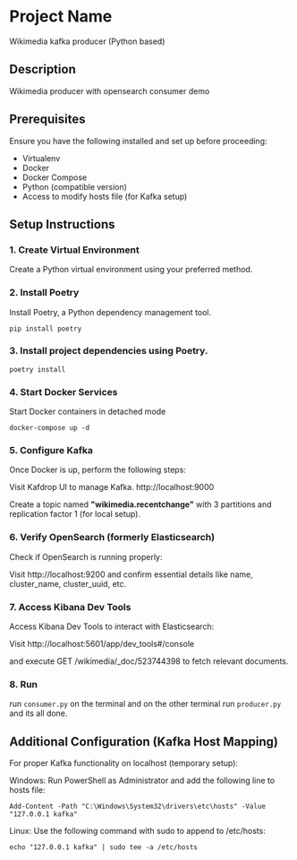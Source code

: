# Project Name
Wikimedia kafka producer (Python based)

## Description
Wikimedia producer with opensearch consumer demo

## Prerequisites
Ensure you have the following installed and set up before proceeding:

- Virtualenv
- Docker
- Docker Compose
- Python (compatible version)
- Access to modify hosts file (for Kafka setup)

## Setup Instructions

### 1. Create Virtual Environment
Create a Python virtual environment using your preferred method.

### 2. Install Poetry
Install Poetry, a Python dependency management tool.

`pip install poetry`

### 3. Install project dependencies using Poetry.
`poetry install`

### 4. Start Docker Services
Start Docker containers in detached mode

`docker-compose up -d`

### 5. Configure Kafka
Once Docker is up, perform the following steps:

Visit Kafdrop UI to manage Kafka. http://localhost:9000

Create a topic named **"wikimedia.recentchange"** with 3 partitions and replication factor 1 (for local setup).


### 6. Verify OpenSearch (formerly Elasticsearch)
Check if OpenSearch is running properly:

Visit http://localhost:9200 and confirm essential details like name, cluster_name, cluster_uuid, etc.


### 7. Access Kibana Dev Tools
Access Kibana Dev Tools to interact with Elasticsearch:

Visit http://localhost:5601/app/dev_tools#/console 

and execute GET /wikimedia/_doc/523744398 to fetch relevant documents.


### 8. Run

run `consumer.py` on the terminal and on the other terminal run `producer.py` and its all done.




## **Additional Configuration (Kafka Host Mapping)**

For proper Kafka functionality on localhost (temporary setup):

Windows:
Run PowerShell as Administrator and add the following line to hosts file:

`Add-Content -Path "C:\Windows\System32\drivers\etc\hosts" -Value "127.0.0.1 kafka"`

Linux:
Use the following command with sudo to append to /etc/hosts:

`echo "127.0.0.1 kafka" | sudo tee -a /etc/hosts`

